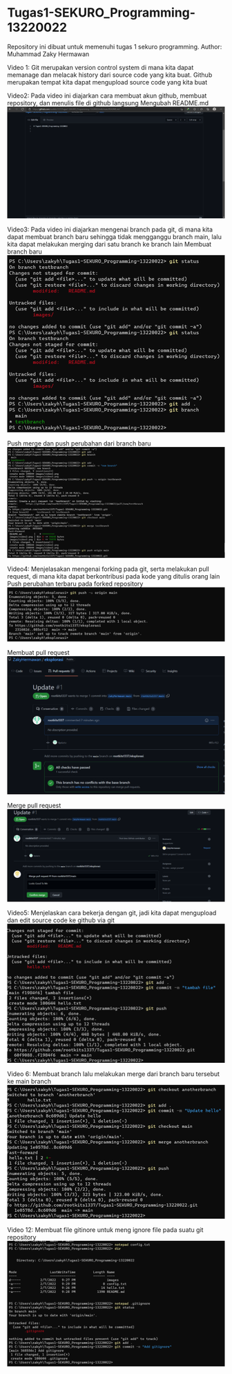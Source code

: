 # Tugas1-SEKURO_Programming-13220022

Repository ini dibuat untuk memenuhi tugas 1 sekuro programming.
Author: Muhammad Zaky Hermawan

Video 1: Git merupakan version control system di mana kita dapat memanage dan melacak history dari source code yang kita buat. Github merupakan tempat kita dapat mengupload source code yang kita buat

Video2: Pada video ini diajarkan cara membuat akun github, membuat repository, dan menulis file di github langsung
Mengubah README.md
![ss video2](./images/video2.png)

Video3: Pada video ini diajarkan mengenai branch pada git, di mana kita dapat membuat branch baru sehingga tidak mengganggu branch main, lalu kita dapat melakukan merging dari satu branch ke branch lain
Membuat branch baru
![ss video3](./images/video3.png)

Push merge dan push perubahan dari branch baru
![ss video4](./images/video3_2.png)


Video4: Menjelasakan mengenai forking pada git, serta melakukan pull request, di mana kita dapat berkontribusi pada kode yang ditulis orang lain
Push perubahan terbaru pada forked repository
![ss video4](./images/video4.png)

Membuat pull request
![ss video4](./images/video4_2.png)

Merge pull request
![ss video4](./images/video4_3.png)

Video5: Menjelaskan cara bekerja dengan git, jadi kita dapat mengupload dan edit source code ke github via git
![ss video5](./images/video5.png)

Video 6: Membuat branch lalu melakukan merge dari branch baru tersebut ke main branch
![ss video6](./images/video6.png)

Video 12: Membuat file gitinore untuk meng ignore file pada suatu git repository
![ss video12](./images/video12.png)

